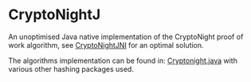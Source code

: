 # CryptoNightJ
An unoptimised Java native implementation of the CryptoNight proof of work algorithm, see [CryptoNightJNI](https://github.com/jounaidr/CryptoNightJNI) for an optimal solution.

The algorithms implementation can be found in: [Cryptonight.java](https://github.com/jounaidr/CryptoNightJ/blob/main/src/main/java/Cryptonight.java) with various other hashing packages used.
